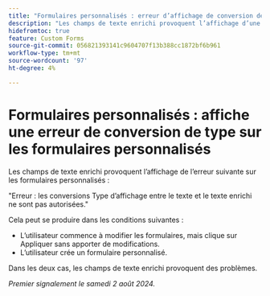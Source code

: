 ```yaml
---
title: "Formulaires personnalisés : erreur d’affichage de conversion de type sur formulaires personnalisés"
description: "Les champs de texte enrichi provoquent l’affichage d’une erreur sur les formulaires personnalisés."
hidefromtoc: true
feature: Custom Forms
source-git-commit: 056821393141c9604707f13b388cc1872bf6b961
workflow-type: tm+mt
source-wordcount: '97'
ht-degree: 4%

---
```



# Formulaires personnalisés : affiche une erreur de conversion de type sur les formulaires personnalisés

Les champs de texte enrichi provoquent l’affichage de l’erreur suivante sur les formulaires personnalisés :

&quot;Erreur : les conversions Type d’affichage entre le texte et le texte enrichi ne sont pas autorisées.&quot;

Cela peut se produire dans les conditions suivantes :

* L’utilisateur commence à modifier les formulaires, mais clique sur Appliquer sans apporter de modifications.
* L’utilisateur crée un formulaire personnalisé.

Dans les deux cas, les champs de texte enrichi provoquent des problèmes.

_Premier signalement le samedi 2 août 2024._
